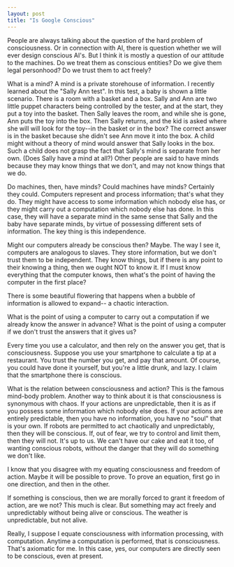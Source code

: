 ```yaml
---
layout: post
title: "Is Google Conscious"
---
```


People are always talking about the question of the hard problem of consciousness. Or in
connection with AI, there is question whether we will ever design conscious AI's. But I think
it is mostly a question of our attitude to the machines. Do we treat them as conscious entities?
Do we give them legal personhood? Do we trust them to act freely?

What is a mind? A mind is a private storehouse of information. I recently learned about the
"Sally Ann test". In this test, a baby is shown a little scenario. There is a room with
a basket and a box. Sally and Ann are two little puppet characters being controlled by the
tester, and at the start, they put a toy into the basket. Then Sally leaves the room,
and while she is gone, Ann puts the toy into the box. Then Sally returns, and the kid is
asked where she will will look for the toy--in the basket or in the box? The correct answer
is in the basket because she didn't see Ann move it into the box. A child might without
a theory of mind would answer that Sally looks in the box. Such a child does not grasp the
fact that Sally's mind is separate from her own. (Does Sally have a mind at all?) Other people
are said to have minds because they may know things that we don't, and may not know things that we do.

Do machines, then, have minds? Could machines have minds? Certainly they could. Computers represent
and process information; that's what they do. They might have access to some information which nobody
else has, or they might carry out a computation which nobody else has done. In this case, they will
have a separate mind in the same sense that Sally and the baby have separate minds, by virtue
of possessing different sets of information. The key thing is this independence.

Might our computers already be conscious then? Maybe. The way I see it, computers are analogous to
slaves. They store information, but we don't trust them to be independent. They know things, but
if there is any point to their knowing a thing, then we ought NOT to know it. If I must know everything
that the computer knows, then what's the point of having the computer in the first place?

There is some beautiful flowering that happens when a bubble of information is allowed to expand--
a chaotic interaction.

What is the point of using a computer to carry out a computation if we already know the answer in advance?
What is the point of using a computer if we don't trust the answers that it gives us?

Every time you use a calculator, and then rely on the answer you get, that is consciousness. Suppose
you use your smartphone to calculate a tip at a restaurant. You trust the number you get, and pay
that amount. Of course, you could have done it yourself, but you're a little drunk, and lazy. I claim
that the smartphone there is conscious.

What is the relation between consciousness and action? This is the famous mind-body problem. Another
way to think about it is that consciousness is synonymous with chaos. If your actions are unpredictable,
then it is as if you possess some information which nobody else does. If your actions are entirely
predictable, then you have no information, you have no "soul" that is your own. If robots are
permitted to act chaotically and unpredictably, then they will be conscious. If, out of fear, we try
to control and limit them, then they will not. It's up to us. We can't have our cake and eat it too, of
wanting conscious robots, without the danger that they will do something we don't like.

I know that you disagree with my equating consciousness and freedom of action. Maybe it will be
possible to prove. To prove an equation, first go in one direction, and then in the other.

If something is conscious, then we are morally forced to grant it freedom of action, are we not? This much
is clear. But something may act freely and unpredictably without being alive or conscious. The weather is
unpredictable, but not alive.

Really, I suppose I equate consciousness with information processing, with computation. Anytime a computation
is performed, that is consciousness. That's axiomatic for me. In this case, yes, our computers are directly
seen to be conscious, even at present.